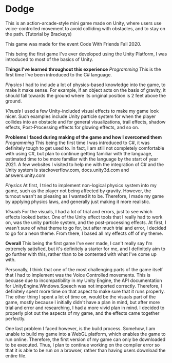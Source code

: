 # Dodge
This is an action-arcade-style mini game made on Unity, where users use voice-controlled movement to avoid colliding with obstacles, and to stay on the path. (Tutorial by Brackeys)

This game was made for the event Code With Friends Fall 2020. 

This being the first game I've ever developed using the Unity Platform, I was introduced to most of the basics of Unity. 

**Things I've learned throughout this experience**
*Programming*
This is the first time I've been introduced to the C# language. 

*Physics*
I had to include a lot of physics-based knowledge into the game, to make it make sense. For example, if an object acts on the basis of gravity, it should fall towards the ground where its original position is 2 feet above the ground.

*Visuals*
I used a few Unity-included visual effects to make my game look nicer. Such examples include Unity particle system for when the player collides into an obstacle and for general visualizations, trail effects, shadow effects, Post-Processing effects for glowing effects, and so on.

**Problems I faced during making of the game and how I overcomed them**
*Programming*
This being the first time I was introduced to C#, it was definitely tough to get used to. In fact, I am still not completely comfortable with using C#, but plan to continue getting familiar with the language, estimated time to be more familiar with the language by the start of year 2021. A few websites I visited to help me with the integration of C# and the Unity system is stackoverflow.com, docs.unity3d.com and answers.unity.com

*Physics*
At first, I tried to implement non-logical physics system into my game, such as the player not being affected by gravity. However, the turnout wasn't as pleasing as I wanted it to be. Therefore, I made my game by applying physics laws, and generally just making it more realistic.

*Visuals*
For the visuals, I had a lot of trial and errors, just to see which effects looked better. One of the Unity effect tools that I really had to work on, was the unity particle system, and the post-processing effects. At first, I wasn't sure of what theme to go for, but after much trial and error, I decided to go for a neon theme. From there, I based all my effects off of my theme. 

**Overall**
This being the first game I've ever made, I can't really say I'm extremely satisfied, but it's definitely a starter for me, and I definitely aim to go further with this, rather than to be contented with what I've come up with. 

Personally, I think that one of the most challenging parts of the game itself that I had to implement was the Voice Controlled movements. This is becuase due to incompatibility in my Unity Engine, the API documentation for UnityEngine.Windows.Speech was not imported correctly. Therefore, I definitely spent more time on that aspect to make sure that it runs properly. The other thing I spent a lot of time on, would be the visuals part of the game, mostly because I initially didn't have a plan in mind, but after more trial and error and researching, I had a more vivid plan in mind. I decided to properly plot out the aspects of my game, and the effects came together perfectly.

One last problem I faced however, is the build process. Somehow, I am unable to build my game into a WebGL platform, which enables the game to run online. Therefore, the first version of my game can only be downloaded to be executed. Thus, I plan to continue working on the compiler error so that it is able to be run on a browser, rather than having users download the entire file. 

